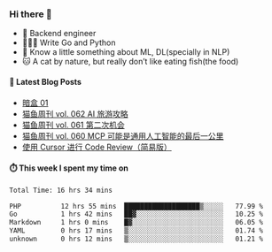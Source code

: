 ### Hi there 👋

- 🔧 Backend engineer
- 👨🏻‍💻 Write Go and Python
- 🔭 Know a little something about ML, DL(specially in NLP)
- 🐱 A cat by nature, but really don’t like eating fish(the food)

#### 📖 Latest Blog Posts
<!-- BLOG-POST-LIST:START -->
- [暗盒 01](https://ameow.xyz/archives/film-roll-01)
- [猫鱼周刊 vol. 062 AI 旅游攻略](https://ameow.xyz/archives/weekly-062)
- [猫鱼周刊 vol. 061 第二次机会](https://ameow.xyz/archives/weekly-061)
- [猫鱼周刊 vol. 060 MCP 可能是通用人工智能的最后一公里](https://ameow.xyz/archives/weekly-060)
- [使用 Cursor 进行 Code Review（简易版）](https://ameow.xyz/archives/simple-code-review-with-cursor)
<!-- BLOG-POST-LIST:END -->

#### ⏱️ This week I spent my time on
<!--START_SECTION:waka-->

```txt
Total Time: 16 hrs 34 mins

PHP          12 hrs 55 mins  ███████████████████▒░░░░░   77.99 %
Go           1 hrs 42 mins   ██▓░░░░░░░░░░░░░░░░░░░░░░   10.25 %
Markdown     1 hrs 0 mins    █▓░░░░░░░░░░░░░░░░░░░░░░░   06.05 %
YAML         0 hrs 17 mins   ▒░░░░░░░░░░░░░░░░░░░░░░░░   01.74 %
unknown      0 hrs 12 mins   ▒░░░░░░░░░░░░░░░░░░░░░░░░   01.21 %
```

<!--END_SECTION:waka-->

<!--
**LeslieLeung/LeslieLeung** is a ✨ _special_ ✨ repository because its `README.md` (this file) appears on your GitHub profile.

Here are some ideas to get you started:

- 🔭 I’m currently working on ...
- 🌱 I’m currently learning ...
- 👯 I’m looking to collaborate on ...
- 🤔 I’m looking for help with ...
- 💬 Ask me about ...
- 📫 How to reach me: ...
- 😄 Pronouns: ...
- ⚡ Fun fact: ...
-->
